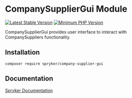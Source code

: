 # CompanySupplierGui Module
[![Latest Stable Version](https://poser.pugx.org/spryker/company-supplier-gui/v/stable.svg)](https://packagist.org/packages/spryker/company-supplier-gui)
[![Minimum PHP Version](https://img.shields.io/badge/php-%3E%3D%208.2-8892BF.svg)](https://php.net/)

CompanySupplierGui provides user interface to interact with CompanySuppliers functionality.

## Installation

```
composer require spryker/company-supplier-gui
```

## Documentation

[Spryker Documentation](https://docs.spryker.com)
